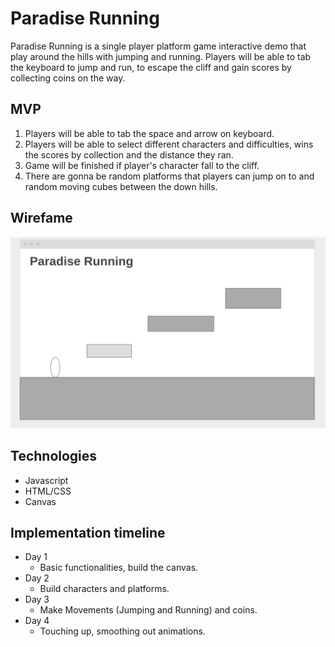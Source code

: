 # Paradise Running

Paradise Running is a single player platform game interactive demo that play around the hills with jumping and running.
Players will be able to tab the keyboard to jump and run, to escape the cliff and gain scores by collecting coins on the way.

## MVP
  1. Players will be able to tab the space and arrow on keyboard.
  2. Players will be able to select different characters and difficulties, wins the scores by collection and the distance they ran.
  3. Game will be finished if player's character fall to the cliff.
  4. There are gonna be random platforms that players can jump on to and random moving cubes between the down hills.
  
## Wirefame
![Wireframe](wireframe.png "Title")

## Technologies 
  * Javascript
  * HTML/CSS
  * Canvas


## Implementation timeline
  * Day 1
    * Basic functionalities, build the canvas.
  * Day 2
    * Build characters and platforms.
  * Day 3
    * Make Movements (Jumping and Running) and coins.
  * Day 4
    * Touching up, smoothing out animations.


